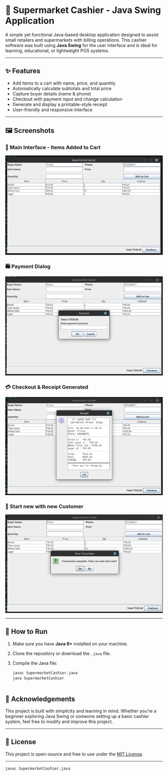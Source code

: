 # 🛒 Supermarket Cashier - Java Swing Application

A simple yet functional Java-based desktop application designed to assist small retailers and supermarkets with billing operations. This cashier software was built using **Java Swing** for the user interface and is ideal for learning, educational, or lightweight POS systems.

---

## ✨ Features

- Add items to a cart with name, price, and quantity
- Automatically calculate subtotals and total price
- Capture buyer details (name & phone)
- Checkout with payment input and change calculation
- Generate and display a printable-style receipt
- User-friendly and responsive interface

---

## 🖼️ Screenshots

### 🧾 Main Interface - Items Added to Cart
![Screenshot 1](1.png)

### 🛍️ Payment Dialog
![Screenshot 2](2.png)

### 💳 Checkout & Receipt Generated
![Screenshot 3](3.png)

### 📄 Start new with new Customer
![Screenshot 4](4.png)

---

## 🚀 How to Run

1. Make sure you have **Java 8+** installed on your machine.
2. Clone the repository or download the `.java` file.
3. Compile the Java file:


   ```bash
   javac SupermarketCashier.java
   java SupermarketCashier



## 🙌 Acknowledgements

This project is built with simplicity and learning in mind. Whether you're a beginner exploring Java Swing or someone setting up a basic cashier system, feel free to modify and improve this project.

---

## 📜 License

This project is open-source and free to use under the [MIT License](LICENSE).

---


   ```bash
   javac SupermarketCashier.java
